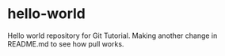 # hello-world
Hello world repository for Git Tutorial.
Making another change in README.md to see how pull works.
